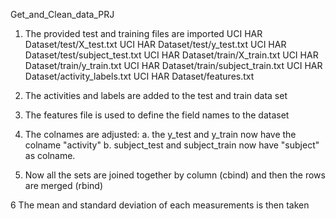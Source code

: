 Get_and_Clean_data_PRJ

1.	The provided test and training files are imported
UCI HAR Dataset/test/X_test.txt
UCI HAR Dataset/test/y_test.txt
UCI HAR Dataset/test/subject_test.txt
UCI HAR Dataset/train/X_train.txt
UCI HAR Dataset/train/y_train.txt
UCI HAR Dataset/train/subject_train.txt
UCI HAR Dataset/activity_labels.txt
UCI HAR Dataset/features.txt

2. The activities and labels are added to the test and train data set

3. The features file is used to define the field names to the dataset

4. The colnames are adjusted:
   a. the y_test and y_train now have the colname "activity"
   b. subject_test and subject_train now have "subject" as colname.

5. Now all the sets are joined together by column (cbind) and then the rows are merged (rbind)

6	The mean and standard deviation of each measurements is then taken

